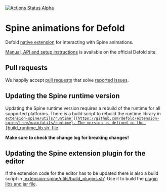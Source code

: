[![Actions Status Alpha](https://github.com/defold/extension-spine/actions/workflows/bob.yml/badge.svg)](https://github.com/defold/extension-spine/actions)

# Spine animations for Defold

Defold [native extension](https://www.defold.com/manuals/extensions/) for interacting with Spine animations.

[Manual, API and setup instructions](https://www.defold.com/extension-spine/) is available on the official Defold site.

## Pull requests
We happily accept [pull requests](https://github.com/defold/extension-spine/compare) that solve [reported issues](https://github.com/defold/extension-spine/issues).

## Updating the Spine runtime version
Updating the Spine runtime version requires a rebuild of the runtime for all supported platforms. There is a build script to rebuild the runtime library in [`extension-spine/utils/runtime’](https://github.com/defold/extension-spine/tree/main/utils/runtime). The version is defined in the [`build_runtime_lib.sh` file](https://github.com/defold/extension-spine/blob/main/utils/runtime/build_runtime_lib.sh#L5).

__Make sure to check the change log for breaking changes!__

## Updating the Spine extension plugin for the editor
If the extension code for the editor has to be updated there is also a build script in [`extension-spine/utils/build_plugins.sh’](https://github.com/defold/extension-spine/tree/main/utils/build_plugins.sh). Use it to build the [plugin libs and jar file](https://github.com/defold/extension-spine/tree/main/defold-spine/plugins).
